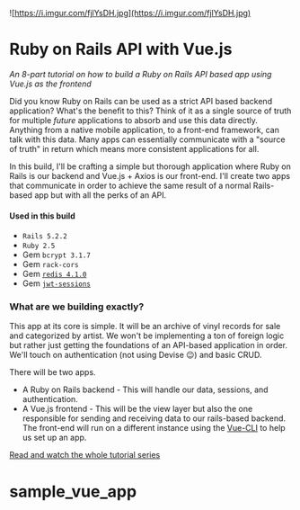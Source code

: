 ![https://i.imgur.com/fjlYsDH.jpg](https://i.imgur.com/fjlYsDH.jpg)

# Ruby on Rails API with Vue.js

_An 8-part tutorial on how to build a Ruby on Rails API based app using Vue.js as the frontend_

Did you know Ruby on Rails can be used as a strict API based backend application? What's the benefit to this? Think of it as a single source of truth for multiple _future_ applications to absorb and use this data directly. Anything from a native mobile application, to a front-end framework, can talk with this data. Many apps can essentially communicate with a "source of truth" in return which means more consistent applications for all.

In this build, I'll be crafting a simple but thorough application where Ruby on Rails is our backend and Vue.js + Axios is our front-end. I'll create two apps that communicate in order to achieve the same result of a normal Rails-based app but with all the perks of an API.

#### Used in this build

- `Rails 5.2.2`
- `Ruby 2.5`
- Gem `bcrypt 3.1.7`
- Gem `rack-cors`
- Gem [`redis 4.1.0`](https://github.com/redis/redis-rb)
- Gem [`jwt-sessions`](https://github.com/tuwukee/jwt_sessions)



### What are we building exactly?

This app at its core is simple. It will be an archive of vinyl records for sale and categorized by artist. We won't be implementing a ton of foreign logic but rather just getting the foundations of an API-based application in order. We'll touch on authentication (not using Devise &#x1f609;) and basic CRUD.

There will be two apps.

- A Ruby on Rails backend - This will handle our data, sessions, and authentication.
- A Vue.js frontend - This will be the view layer but also the one responsible for sending and receiving data to our rails-based backend. The front-end will run on a different instance using the [Vue-CLI](https://cli.vuejs.org/) to help us set up an app.

[Read and watch the whole tutorial series](https://web-crunch.com/ruby-on-rails-api-vue-js/)

# sample_vue_app

